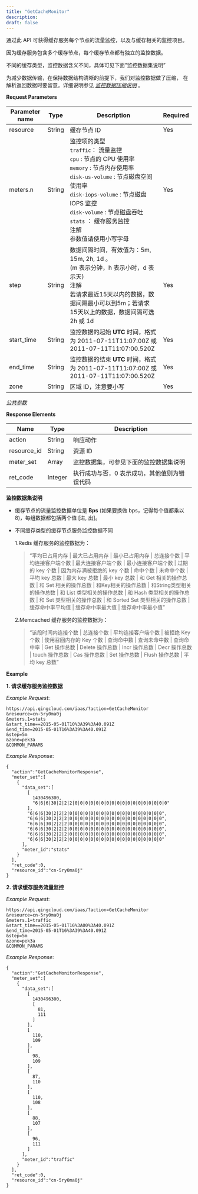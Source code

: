```yaml
---
title: "GetCacheMonitor"
description: 
draft: false
---
```




通过此 API 可获得缓存服务每个节点的流量监控，以及与缓存相关的监控项目。

因为缓存服务包含多个缓存节点，每个缓存节点都有独立的监控数据。

不同的缓存类型，监控数据含义不同，具体可见下面”监控数据集说明”

为减少数据传输，在保持数据结构清晰的前提下，我们对监控数据做了压缩， 在解析返回数据时要留意。详细说明参见 [_监控数据压缩说明_](../compress/) 。

**Request Parameters**

| Parameter name | Type | Description | Required |
| --- | --- | --- | --- |
| resource | String | 缓存节点 ID | Yes |
| meters.n | String | 监控项的类型<br/>`traffic`： 流量监控<br/>`cpu` : 节点的 CPU 使用率<br/>`memory` : 节点内存使用率 <br/>`disk-us-volume` : 节点磁盘空间使用率<br/>`disk-iops-volume` : 节点磁盘 IOPS 监控<br/>`disk-volume` : 节点磁盘吞吐<br/>`stats` ： 缓存服务监控<br/>注解<br/>参数值请使用小写字母 | Yes |
| step | String | 数据间隔时间，有效值为：5m, 15m, 2h, 1d 。<br/>(m 表示分钟，h 表示小时，d 表示天)<br/>注解<br/>若请求最近15天以内的数据，数据间隔最小可以到5m；若请求15天以上的数据，数据间隔可选2h 或 1d | Yes |
| start_time | String | 监控数据的起始 **UTC** 时间，格式为 2011-07-11T11:07:00Z 或 2011-07-11T11:07:00.520Z | Yes |
| end_time | String | 监控数据的结束 **UTC** 时间，格式为 2011-07-11T11:07:00Z 或 2011-07-11T11:07:00.520Z | Yes |
| zone | String | 区域 ID，注意要小写 | Yes |

[_公共参数_](../../../parameters/)

**Response Elements**

| Name | Type | Description |
| --- | --- | --- |
| action | String | 响应动作 |
| resource_id | String | 资源 ID |
| meter_set | Array | 监控数据集，可参见下面的监控数据集说明 |
| ret_code | Integer | 执行成功与否，0 表示成功，其他值则为错误代码 |

**监控数据集说明**

*   缓存节点的流量监控数据单位是 **Bps** (如果要换做 bps，记得每个值都乘以8)，每组数据都包括两个值 [进, 出]。

*   不同缓存类型的缓存节点服务监控数据不同

    1.Redis 缓存服务的监控数据为：

    > 
    > 
    > “平均已占用内存 \| 最大已占用内存 \| 最小已占用内存 \| 总连接个数 \| 平均连接客户端个数 \| 最大连接客户端个数 \| 最小连接客户端个数 \| 过期的 key 个数 \| 因为内存满被拒绝的 key 个数 \| 命中个数 \| 未命中个数 \| 平均 key 总数 \| 最大 key 总数 \| 最小 key 总数 \| 和 Get 相关的操作总数 \| 和 Set 相关的操作总数 \| 和Key相关的操作总数 \| 和String类型相关的操作总数 \| 和 List 类型相关的操作总数 \| 和 Hash 类型相关的操作总数 \| 和 Set 类型相关的操作总数 \| 和 Sorted Set 类型相关的操作总数 \| 缓存命中率平均值 \| 缓存命中率最大值 \| 缓存命中率最小值”
    > 
    > 

    2.Memcached 缓存服务的监控数据为：

    > 
    > 
    > “该段时间内连接个数 \| 总连接个数 \| 平均连接客户端个数 \| 被拒绝 Key 个数 \| 使用召回内存的 Key 个数 \| 查询命中数 \| 查询未命中数 \| 查询命中率 \| Get 操作总数 \| Delete 操作总数 \| Incr 操作总数 \| Decr 操作总数 \| touch 操作总数 \| Cas 操作总数 \| Set 操作总数 \| Flush 操作总数 \| 平均 key 总数”
    > 
    > 

**Example**

**1\. 请求缓存服务监控数据**

_Example Request_:

```
https://api.qingcloud.com/iaas/?action=GetCacheMonitor
&resource=cn-5ry0ma0j
&meters.1=stats
&start_time==2015-05-01T10%3A39%3A40.091Z
&end_time=2015-05-01T16%3A39%3A40.091Z
&step=5m
&zone=pek3a
&COMMON_PARAMS
```

_Example Response_:

```
{
  "action":"GetCacheMonitorResponse",
  "meter_set":[
    {
      "data_set":[
        [
          1430496300,
          "6|6|6|30|2|2|2|0|0|0|0|0|0|0|0|0|0|0|0|0|0|0|0|0|0"
        ],
        "6|6|6|30|2|2|2|0|0|0|0|0|0|0|0|0|0|0|0|0|0|0|0|0|0",
        "6|6|6|30|2|2|2|0|0|0|0|0|0|0|0|0|0|0|0|0|0|0|0|0|0",
        "6|6|6|30|2|2|2|0|0|0|0|0|0|0|0|0|0|0|0|0|0|0|0|0|0",
        "6|6|6|30|2|2|2|0|0|0|0|0|0|0|0|0|0|0|0|0|0|0|0|0|0",
        "6|6|6|30|2|2|2|0|0|0|0|0|0|0|0|0|0|0|0|0|0|0|0|0|0",
        "6|6|6|30|2|2|2|0|0|0|0|0|0|0|0|0|0|0|0|0|0|0|0|0|0"
      ],
      "meter_id":"stats"
    }
  ],
  "ret_code":0,
  "resource_id":"cn-5ry0ma0j"
}
```

**2\. 请求缓存服务流量监控**

_Example Request_:

```
https://api.qingcloud.com/iaas/?action=GetCacheMonitor
&resource=cn-5ry0ma0j
&meters.1=traffic
&start_time==2015-05-01T16%3A00%3A40.091Z
&end_time=2015-05-01T16%3A39%3A40.091Z
&step=5m
&zone=pek3a
&COMMON_PARAMS
```

_Example Response_:

```
{
  "action":"GetCacheMonitorResponse",
  "meter_set":[
    {
      "data_set":[
        [
          1430496300,
          [
            81,
            111
          ]
        ],
        [
          110,
          109
        ],
        [
          98,
          109
        ],
        [
          87,
          110
        ],
        [
          110,
          108
        ],
        [
          88,
          107
        ],
        [
          96,
          111
        ]
      ],
      "meter_id":"traffic"
    }
  ],
  "ret_code":0,
  "resource_id":"cn-5ry0ma0j"
}
```
